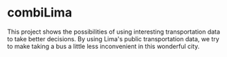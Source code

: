 # combiLima

This project shows the possibilities of using interesting transportation data to take better decisions. By using Lima's public transportation data, we try to make taking a bus a little less inconvenient in this wonderful city.